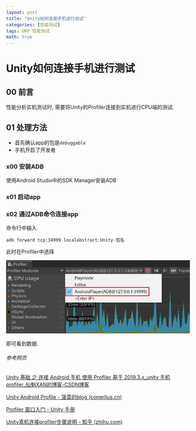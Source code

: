 ```yaml
---
layout: post
title: "Unity如何连接手机进行测试"
categories: [性能测试]
tags: URP 性能测试
math: true
---
```


# Unity如何连接手机进行测试

## 00 前言

性能分析实机测试时, 需要将Unity的Profiler连接到实机进行CPU端的测试. 

## 01 处理方法

- 首先确认app的包是`debuggable`
- 手机开启了开发者

### x00 安装ADB

使用Android Studio中的SDK Manager安装ADB

### x01 启动app

### x02 通过ADB命令连接app

命令行中输入

```
adb forward tcp:34999 localabstract:Unity-包名
```

此时在Profiler中选择

![image-20231127112505081](/assets/image/image-20231127112505081.png)

即可看到数据.

###### 参考网页

[Unity 基础 之 连接 Android 手机 使用 Profiler 基于 2019.3.x_unity 手机 profiler_仙魁XAN的博客-CSDN博客](https://blog.csdn.net/u014361280/article/details/117562897)

[Unity Android Profile - 菠菜的blog (conerlius.cn)](https://www.conerlius.cn/unity/2019/10/12/Unity-Android-Profile.html)

[Profiler 窗口入门 - Unity 手册](https://docs.unity.cn/cn/2019.4/Manual/ProfilerWindow.html#controls)

[Unity真机连接profiler步骤说明 - 知乎 (zhihu.com)](https://zhuanlan.zhihu.com/p/222662617)
